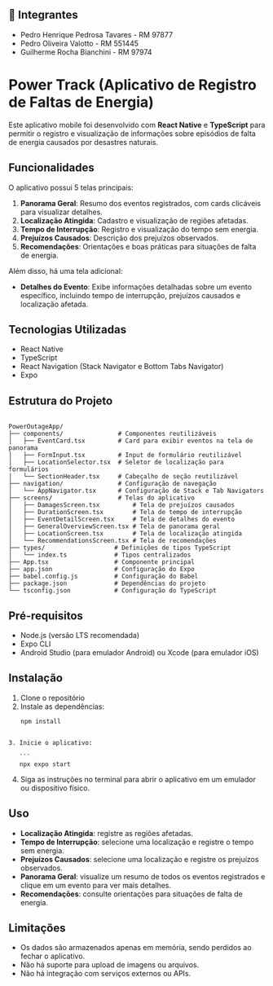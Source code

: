 ## 👥 Integrantes

* Pedro Henrique Pedrosa Tavares - RM 97877
* Pedro Oliveira Valotto - RM 551445
* Guilherme Rocha Bianchini - RM 97974

# Power Track (Aplicativo de Registro de Faltas de Energia)

Este aplicativo mobile foi desenvolvido com **React Native** e **TypeScript** para permitir o registro e visualização de informações sobre episódios de falta de energia causados por desastres naturais.

## Funcionalidades

O aplicativo possui 5 telas principais:

1. **Panorama Geral**: Resumo dos eventos registrados, com cards clicáveis para visualizar detalhes.
2. **Localização Atingida**: Cadastro e visualização de regiões afetadas.
3. **Tempo de Interrupção**: Registro e visualização do tempo sem energia.
4. **Prejuízos Causados**: Descrição dos prejuízos observados.
5. **Recomendações**: Orientações e boas práticas para situações de falta de energia.

Além disso, há uma tela adicional:

- **Detalhes do Evento**: Exibe informações detalhadas sobre um evento específico, incluindo tempo de interrupção, prejuízos causados e localização afetada.

## Tecnologias Utilizadas

- React Native  
- TypeScript  
- React Navigation (Stack Navigator e Bottom Tabs Navigator)  
- Expo  

## Estrutura do Projeto

```

PowerOutageApp/
├── components/               # Componentes reutilizáveis
│   ├── EventCard.tsx         # Card para exibir eventos na tela de panorama
│   ├── FormInput.tsx         # Input de formulário reutilizável
│   ├── LocationSelector.tsx  # Seletor de localização para formulários
│   └── SectionHeader.tsx     # Cabeçalho de seção reutilizável
├── navigation/               # Configuração de navegação
│   └── AppNavigator.tsx      # Configuração de Stack e Tab Navigators
├── screens/                  # Telas do aplicativo
│   ├── DamagesScreen.tsx         # Tela de prejuízos causados
│   ├── DurationScreen.tsx        # Tela de tempo de interrupção
│   ├── EventDetailScreen.tsx     # Tela de detalhes do evento
│   ├── GeneralOverviewScreen.tsx # Tela de panorama geral
│   ├── LocationScreen.tsx        # Tela de localização atingida
│   └── RecommendationsScreen.tsx # Tela de recomendações
├── types/                   # Definições de tipos TypeScript
│   └── index.ts             # Tipos centralizados
├── App.tsx                  # Componente principal
├── app.json                 # Configuração do Expo
├── babel.config.js          # Configuração do Babel
├── package.json             # Dependências do projeto
└── tsconfig.json            # Configuração do TypeScript

````

## Pré-requisitos

- Node.js (versão LTS recomendada)  
- Expo CLI  
- Android Studio (para emulador Android) ou Xcode (para emulador iOS)  

## Instalação

1. Clone o repositório  
2. Instale as dependências:  
   ```
   npm install
````

3. Inicie o aplicativo:

   ```
   npx expo start
   ````
4. Siga as instruções no terminal para abrir o aplicativo em um emulador ou dispositivo físico.

## Uso

* **Localização Atingida**: registre as regiões afetadas.
* **Tempo de Interrupção**: selecione uma localização e registre o tempo sem energia.
* **Prejuízos Causados**: selecione uma localização e registre os prejuízos observados.
* **Panorama Geral**: visualize um resumo de todos os eventos registrados e clique em um evento para ver mais detalhes.
* **Recomendações**: consulte orientações para situações de falta de energia.

## Limitações

* Os dados são armazenados apenas em memória, sendo perdidos ao fechar o aplicativo.
* Não há suporte para upload de imagens ou arquivos.
* Não há integração com serviços externos ou APIs.
